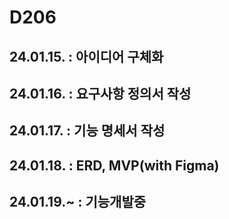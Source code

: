 # D206

## 24.01.15. : 아이디어 구체화

## 24.01.16. : 요구사항 정의서 작성

## 24.01.17. : 기능 명세서 작성

## 24.01.18. : ERD, MVP(with Figma)
## 24.01.19.~ : 기능개발중
